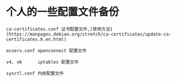 # 个人的一些配置文件备份

	ca-certificates.conf 证书配置文件,[使用方法](https://manpages.debian.org/stretch/ca-certificates/update-ca-certificates.8.en.html)

	ocserv.conf	openconnect 配置文件
	
	v4, v6		iptables 配置文件

	sysctl.conf	内核配置文件
